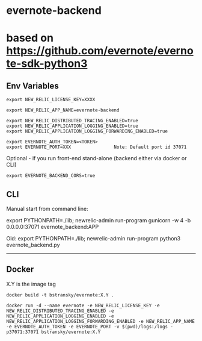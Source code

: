 # evernote-backend

# based on https://github.com/evernote/evernote-sdk-python3

## Env Variables

    export NEW_RELIC_LICENSE_KEY=XXXX

    export NEW_RELIC_APP_NAME=evernote-backend

    export NEW_RELIC_DISTRIBUTED_TRACING_ENABLED=true
    export NEW_RELIC_APPLICATION_LOGGING_ENABLED=true
    export NEW_RELIC_APPLICATION_LOGGING_FORWARDING_ENABLED=true

    export EVERNOTE_AUTH_TOKEN=<TOKEN>
    export EVERNOTE_PORT=XXX                Note: Default port id 37071

Optional - if you run front-end stand-alone (backend either via docker or CLI)

    export EVERNOTE_BACKEND_CORS=true

## CLI

Manual start from command line:

export PYTHONPATH=./lib; newrelic-admin run-program gunicorn -w 4 -b 0.0.0.0:37071 evernote_backend:APP

Old: export PYTHONPATH=./lib; newrelic-admin run-program python3 evernote_backend.py

---------------------

## Docker

X.Y is the image tag

    docker build -t bstransky/evernote:X.Y .

    docker run -d --name evernote -e NEW_RELIC_LICENSE_KEY -e NEW_RELIC_DISTRIBUTED_TRACING_ENABLED -e NEW_RELIC_APPLICATION_LOGGING_ENABLED -e NEW_RELIC_APPLICATION_LOGGING_FORWARDING_ENABLED -e NEW_RELIC_APP_NAME  -e EVERNOTE_AUTH_TOKEN -e EVERNOTE_PORT -v $(pwd)/logs:/logs -p37071:37071 bstransky/evernote:X.Y

